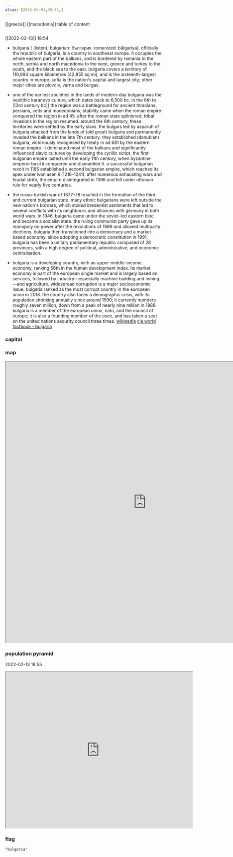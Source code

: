 ```yaml
---
alias: [2022-05-01,08:35,]
---
```

[[greece]] [[macedonia]]
table of content
```toc
```
[[2022-02-13]] 18:54
- bulgaria ( (listen); bulgarian: българия, romanized: bǎlgariya), officially the republic of bulgaria, is a country in southeast europe. it occupies the whole eastern part of the balkans, and is bordered by romania to the north, serbia and north macedonia to the west, greece and turkey to the south, and the black sea to the east. bulgaria covers a territory of 110,994 square kilometres (42,855 sq mi), and is the sixteenth-largest country in europe. sofia is the nation's capital and largest city; other major cities are plovdiv, varna and burgas.

- one of the earliest societies in the lands of modern-day bulgaria was the neolithic karanovo culture, which dates back to 6,500 bc. in the 6th to [[3rd century bc]] the region was a battleground for ancient thracians, persians, celts and macedonians; stability came when the roman empire conquered the region in ad 45. after the roman state splintered, tribal invasions in the region resumed. around the 6th century, these territories were settled by the early slavs. the bulgars led by asparuh of bulgaria attacked from the lands of (old great) bulgaria and permanently invaded the balkans in the late 7th century. they established (danubian) bulgaria, victoriously recognised by treaty in ad 681 by the eastern roman empire. it dominated most of the balkans and significantly influenced slavic cultures by developing the cyrillic script. the first bulgarian empire lasted until the early 11th century, when byzantine emperor basil ii conquered and dismantled it. a successful bulgarian revolt in 1185 established a second bulgarian empire, which reached its apex under ivan asen ii (1218–1241). after numerous exhausting wars and feudal strife, the empire disintegrated in 1396 and fell under ottoman rule for nearly five centuries.

- the russo-turkish war of 1877–78 resulted in the formation of the third and current bulgarian state. many ethnic bulgarians were left outside the new nation's borders, which stoked irredentist sentiments that led to several conflicts with its neighbours and alliances with germany in both world wars. in 1946, bulgaria came under the soviet-led eastern bloc and became a socialist state. the ruling communist party gave up its monopoly on power after the revolutions of 1989 and allowed multiparty elections. bulgaria then transitioned into a democracy and a market-based economy. since adopting a democratic constitution in 1991, bulgaria has been a unitary parliamentary republic composed of 28 provinces, with a high degree of political, administrative, and economic centralisation.

- bulgaria is a developing country, with an upper-middle-income economy, ranking 56th in the human development index. its market economy is part of the european single market and is largely based on services, followed by industry—especially machine building and mining—and agriculture. widespread corruption is a major socioeconomic issue; bulgaria ranked as the most corrupt country in the european union in 2018. the country also faces a demographic crisis, with its population shrinking annually since around 1990; it currently numbers roughly seven million, down from a peak of nearly nine million in 1988. bulgaria is a member of the european union, nato, and the council of europe; it is also a founding member of the osce, and has taken a seat on the united nations security council three times.
[wikipedia](https://en.wikipedia.org/wiki/bulgaria)
[cia world factbook - bulgaria](https://www.cia.gov/the-world-factbook/countries/bulgaria)
### capital

### map
<iframe src="https://duckduckgo.com/?t=ffab&q=bulgaria&ia=web&iaxm=about" width="900" height="900" ></iframe>

### population pyramid

2022-02-13 18:55

<iframe src="https://www.populationpyramid.net/bulgaria/2019/" width="600" height="500" ></iframe>

### flag

```query
"bulgaria"
```